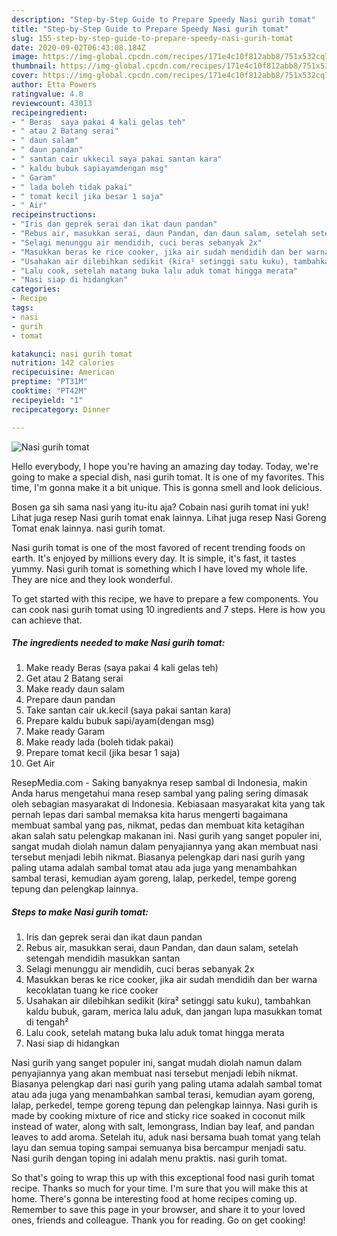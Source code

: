 ```yaml
---
description: "Step-by-Step Guide to Prepare Speedy Nasi gurih tomat"
title: "Step-by-Step Guide to Prepare Speedy Nasi gurih tomat"
slug: 155-step-by-step-guide-to-prepare-speedy-nasi-gurih-tomat
date: 2020-09-02T06:43:08.184Z
image: https://img-global.cpcdn.com/recipes/171e4c10f812abb8/751x532cq70/nasi-gurih-tomat-foto-resep-utama.jpg
thumbnail: https://img-global.cpcdn.com/recipes/171e4c10f812abb8/751x532cq70/nasi-gurih-tomat-foto-resep-utama.jpg
cover: https://img-global.cpcdn.com/recipes/171e4c10f812abb8/751x532cq70/nasi-gurih-tomat-foto-resep-utama.jpg
author: Etta Powers
ratingvalue: 4.8
reviewcount: 43013
recipeingredient:
- " Beras  saya pakai 4 kali gelas teh"
- " atau 2 Batang serai"
- " daun salam"
- " daun pandan"
- " santan cair ukkecil saya pakai santan kara"
- " kaldu bubuk sapiayamdengan msg"
- " Garam"
- " lada boleh tidak pakai"
- " tomat kecil jika besar 1 saja"
- " Air"
recipeinstructions:
- "Iris dan geprek serai dan ikat daun pandan"
- "Rebus air, masukkan serai, daun Pandan, dan daun salam, setelah setengah mendidih masukkan santan"
- "Selagi menunggu air mendidih, cuci beras sebanyak 2x"
- "Masukkan beras ke rice cooker, jika air sudah mendidih dan ber warna kecoklatan tuang ke rice cooker"
- "Usahakan air dilebihkan sedikit (kira² setinggi satu kuku), tambahkan kaldu bubuk, garam, merica lalu aduk, dan jangan lupa masukkan tomat di tengah²"
- "Lalu cook, setelah matang buka lalu aduk tomat hingga merata"
- "Nasi siap di hidangkan"
categories:
- Recipe
tags:
- nasi
- gurih
- tomat

katakunci: nasi gurih tomat 
nutrition: 142 calories
recipecuisine: American
preptime: "PT31M"
cooktime: "PT42M"
recipeyield: "1"
recipecategory: Dinner

---
```



![Nasi gurih tomat](https://img-global.cpcdn.com/recipes/171e4c10f812abb8/751x532cq70/nasi-gurih-tomat-foto-resep-utama.jpg)

Hello everybody, I hope you're having an amazing day today. Today, we're going to make a special dish, nasi gurih tomat. It is one of my favorites. This time, I'm gonna make it a bit unique. This is gonna smell and look delicious.

Bosen ga sih sama nasi yang itu-itu aja? Cobain nasi gurih tomat ini yuk! Lihat juga resep Nasi gurih tomat enak lainnya. Lihat juga resep Nasi Goreng Tomat enak lainnya. nasi gurih tomat.

Nasi gurih tomat is one of the most favored of recent trending foods on earth. It's enjoyed by millions every day. It is simple, it's fast, it tastes yummy. Nasi gurih tomat is something which I have loved my whole life. They are nice and they look wonderful.


To get started with this recipe, we have to prepare a few components. You can cook nasi gurih tomat using 10 ingredients and 7 steps. Here is how you can achieve that.

<!--inarticleads1-->

##### The ingredients needed to make Nasi gurih tomat:

1. Make ready  Beras  (saya pakai 4 kali gelas teh)
1. Get  atau 2 Batang serai
1. Make ready  daun salam
1. Prepare  daun pandan
1. Take  santan cair uk.kecil (saya pakai santan kara)
1. Prepare  kaldu bubuk sapi/ayam(dengan msg)
1. Make ready  Garam
1. Make ready  lada (boleh tidak pakai)
1. Prepare  tomat kecil (jika besar 1 saja)
1. Get  Air


ResepMedia.com - Saking banyaknya resep sambal di Indonesia, makin Anda harus mengetahui mana resep sambal yang paling sering dimasak oleh sebagian masyarakat di Indonesia. Kebiasaan masyarakat kita yang tak pernah lepas dari sambal memaksa kita harus mengerti bagaimana membuat sambal yang pas, nikmat, pedas dan membuat kita ketagihan akan salah satu pelengkap makanan ini. Nasi gurih yang sanget populer ini, sangat mudah diolah namun dalam penyajiannya yang akan membuat nasi tersebut menjadi lebih nikmat. Biasanya pelengkap dari nasi gurih yang paling utama adalah sambal tomat atau ada juga yang menambahkan sambal terasi, kemudian ayam goreng, lalap, perkedel, tempe goreng tepung dan pelengkap lainnya. 

<!--inarticleads2-->

##### Steps to make Nasi gurih tomat:

1. Iris dan geprek serai dan ikat daun pandan
1. Rebus air, masukkan serai, daun Pandan, dan daun salam, setelah setengah mendidih masukkan santan
1. Selagi menunggu air mendidih, cuci beras sebanyak 2x
1. Masukkan beras ke rice cooker, jika air sudah mendidih dan ber warna kecoklatan tuang ke rice cooker
1. Usahakan air dilebihkan sedikit (kira² setinggi satu kuku), tambahkan kaldu bubuk, garam, merica lalu aduk, dan jangan lupa masukkan tomat di tengah²
1. Lalu cook, setelah matang buka lalu aduk tomat hingga merata
1. Nasi siap di hidangkan


Nasi gurih yang sanget populer ini, sangat mudah diolah namun dalam penyajiannya yang akan membuat nasi tersebut menjadi lebih nikmat. Biasanya pelengkap dari nasi gurih yang paling utama adalah sambal tomat atau ada juga yang menambahkan sambal terasi, kemudian ayam goreng, lalap, perkedel, tempe goreng tepung dan pelengkap lainnya. Nasi gurih is made by cooking mixture of rice and sticky rice soaked in coconut milk instead of water, along with salt, lemongrass, Indian bay leaf, and pandan leaves to add aroma. Setelah itu, aduk nasi bersama buah tomat yang telah layu dan semua toping sampai semuanya bisa bercampur menjadi satu. Nasi gurih dengan toping ini adalah menu praktis. nasi gurih tomat. 

So that's going to wrap this up with this exceptional food nasi gurih tomat recipe. Thanks so much for your time. I'm sure that you will make this at home. There's gonna be interesting food at home recipes coming up. Remember to save this page in your browser, and share it to your loved ones, friends and colleague. Thank you for reading. Go on get cooking!

